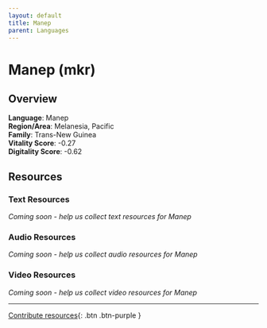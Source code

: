 ```yaml
---
layout: default
title: Manep
parent: Languages
---
```


# Manep (mkr)

## Overview

**Language**: Manep  
**Region/Area**: Melanesia, Pacific  
**Family**: Trans-New Guinea  
**Vitality Score**: -0.27  
**Digitality Score**: -0.62  

## Resources

### Text Resources
*Coming soon - help us collect text resources for Manep*

### Audio Resources
*Coming soon - help us collect audio resources for Manep*

### Video Resources
*Coming soon - help us collect video resources for Manep*

---

[Contribute resources](https://fairtrain.github.io/){: .btn .btn-purple }
